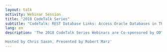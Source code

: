 ```yaml
---
layout: talk
activity: Webinar Session
title: "2018 CodeTalk Series"
subtitle: "CodeTalk: REST Database Links: Access Oracle Databases in The Cloud Using ORDS, REST, and JSON"
lang: en
description: 'The 2018 CodeTalk Series Webinars are Co-sponsored by ODTUG and IOUG.

Hosted by Chris Saxon, Presented by Robert Marz'
---
```

